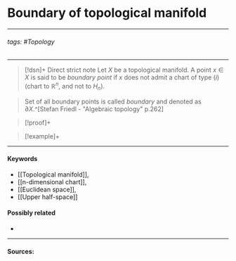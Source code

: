 # Boundary of topological manifold
***
###### tags: #Topology 
***
>[!dsn]+ Direct strict note
>Let $X$ be a topological manifold. A point $x\in X$ is said to be *boundary point* if $x$ does not admit a chart of type $(i)$(chart to $\mathbb{R}^{n}$, and not to $H_{n}$).

>Set of all boundary points is called *boundary* and denoted as $\partial X$.^[Stefan Friedl - "Algebraic topology" p.262]

>[!proof]+
>

>[!example]+ 
>
***
#### Keywords
- [[Topological manifold]],
- [[n-dimensional chart]],
- [[Euclidean space]],
- [[Upper half-space]]
#### Possibly related
- 
***
#### Sources: